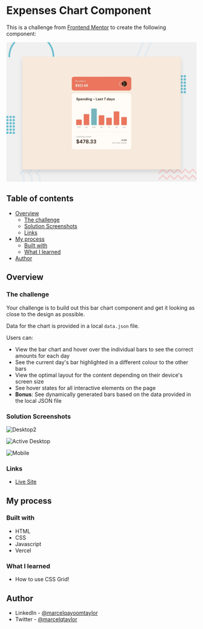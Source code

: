 # Expenses Chart Component

This is a challenge from [Frontend Mentor](https://www.frontendmentor.io/) to create the following component:

![Design preview for the Expenses chart component coding challenge](./design/desktop-preview.jpg)

## Table of contents
- [Overview](#overview)
  - [The challenge](#the-challenge)
  - [Solution Screenshots](#solution-screenshots)
  - [Links](#links)
- [My process](#my-process)
  - [Built with](#built-with)
  - [What I learned](#what-i-learned)
- [Author](#author)

## Overview

### The challenge

Your challenge is to build out this bar chart component and get it looking as close to the design as possible.

Data for the chart is provided in a local `data.json` file. 

Users can:

- View the bar chart and hover over the individual bars to see the correct amounts for each day
- See the current day's bar highlighted in a different colour to the other bars
- View the optimal layout for the content depending on their device's screen size
- See hover states for all interactive elements on the page
- **Bonus**: See dynamically generated bars based on the data provided in the local JSON file

### Solution Screenshots

![Desktop2](https://user-images.githubusercontent.com/48072798/209762978-fbd77a21-a5f3-43bd-b253-bae7f09da7b2.jpg)

![Active Desktop](https://user-images.githubusercontent.com/48072798/209762846-3831722f-b85f-41b1-8795-2befcc379b1e.jpg)

![Mobile](https://user-images.githubusercontent.com/48072798/209762857-069d82d1-57ac-427d-8c6c-85467a978648.jpg)


### Links
- [Live Site](https://expenses-chart-component-marcel-qayoom-taylor.vercel.app/)

## My process

### Built with

- HTML
- CSS
- Javascript
- Vercel

### What I learned

- How to use CSS Grid!

## Author

- LinkedIn - [@marcelqayoomtaylor](https://www.linkedin.com/in/marcelqayoomtaylor/)
- Twitter - [@marcelqtaylor](https://www.twitter.com/marcelqtaylor)

